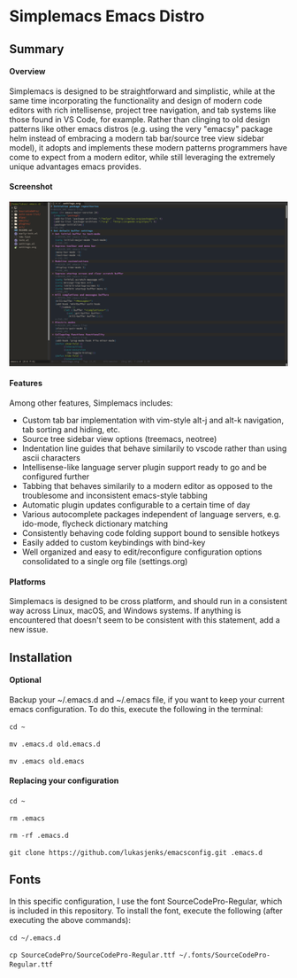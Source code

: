 # Simplemacs Emacs Distro

## Summary

#### Overview
Simplemacs is designed to be straightforward and simplistic, while at the same time incorporating the functionality and design of modern code editors with rich intellisense, project tree navigation, and tab systems like those found in VS Code, for example. Rather than clinging to old design patterns like other emacs distros (e.g. using the very "emacsy" package helm instead of embracing a modern tab bar/source tree view sidebar model), it adopts and implements these modern patterns programmers have come to expect from a modern editor, while still leveraging the extremely unique advantages emacs provides.

#### Screenshot

![alt](https://github.com/lukasjenks/simplemacs/blob/master/docs/simplemacs.png)

#### Features
Among other features, Simplemacs includes:

- Custom tab bar implementation with vim-style alt-j and alt-k navigation, tab sorting and hiding, etc.
- Source tree sidebar view options (treemacs, neotree)
- Indentation line guides that behave similarily to vscode rather than using ascii characters
- Intellisense-like language server plugin support ready to go and be configured further
- Tabbing that behaves similarily to a modern editor as opposed to the troublesome and inconsistent emacs-style tabbing
- Automatic plugin updates configurable to a certain time of day
- Various autocomplete packages independent of language servers, e.g. ido-mode, flycheck dictionary matching
- Consistently behaving code folding support bound to sensible hotkeys
- Easily added to custom keybindings with bind-key
- Well organized and easy to edit/reconfigure configuration options consolidated to a single org file (settings.org)

####

#### Platforms
Simplemacs is designed to be cross platform, and should run in a consistent way across Linux, macOS, and Windows systems. If anything is encountered that doesn't seem to be consistent with this statement, add a new issue.

## Installation

#### Optional
Backup your ~/.emacs.d and ~/.emacs file, if you want to keep your current emacs configuration.
To do this, execute the following in the terminal:

`cd ~`

`mv .emacs.d old.emacs.d`

`mv .emacs old.emacs`

#### Replacing your configuration

`cd ~`

`rm .emacs`

`rm -rf .emacs.d`

`git clone https://github.com/lukasjenks/emacsconfig.git .emacs.d`

## Fonts
In this specific configuration, I use the font SourceCodePro-Regular,
which is included in this repository. To install the font, execute
the following (after executing the above commands):

`cd ~/.emacs.d`

`cp SourceCodePro/SourceCodePro-Regular.ttf ~/.fonts/SourceCodePro-Regular.ttf`
